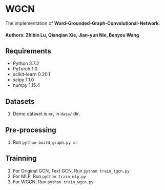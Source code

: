 # WGCN
The implementation of **Word-Grounded-Graph-Convolutional-Network**.

#### Authors: Zhibin Lu, Qianqian Xie, Jian-yun Nie, Benyou Wang

## Requirements

* Python 3.7.2
* PyTorch 1.0
* scikit-learn 0.20.1
* scipy 1.1.0
* numpy 1.15.4

## Datasets

1. Demo dataset is `mr`, in `data/` dir.

## Pre-processing

1. Run `python build_graph.py mr`

## Trainning
1. For Original GCN, Text GCN, Run `python train_tgcn.py`
2. For MLP, Run `python train_mlp.py`
3. For WGCN, Run `python train_wgcn.py`
